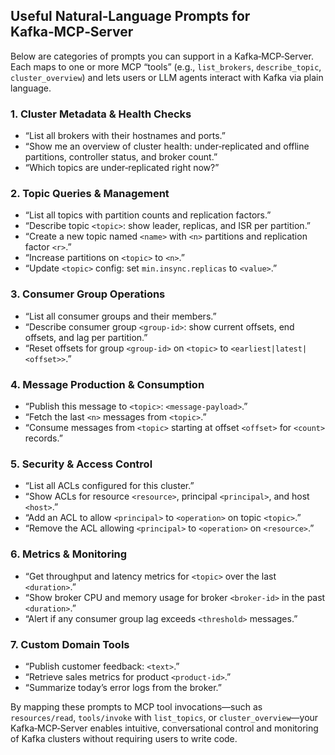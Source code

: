 ## Useful Natural‑Language Prompts for Kafka‑MCP‑Server  

Below are categories of prompts you can support in a Kafka‑MCP‑Server. Each maps to one or more MCP “tools” (e.g., `list_brokers`, `describe_topic`, `cluster_overview`) and lets users or LLM agents interact with Kafka via plain language.

### 1. Cluster Metadata & Health Checks  
- “List all brokers with their hostnames and ports.”  
- “Show me an overview of cluster health: under‑replicated and offline partitions, controller status, and broker count.”  
- “Which topics are under‑replicated right now?”  

### 2. Topic Queries & Management  
- “List all topics with partition counts and replication factors.”  
- “Describe topic `<topic>`: show leader, replicas, and ISR per partition.”  
- “Create a new topic named `<name>` with `<n>` partitions and replication factor `<r>`.”  
- “Increase partitions on `<topic>` to `<n>`.”  
- “Update `<topic>` config: set `min.insync.replicas` to `<value>`.”  

### 3. Consumer Group Operations  
- “List all consumer groups and their members.”  
- “Describe consumer group `<group-id>`: show current offsets, end offsets, and lag per partition.”  
- “Reset offsets for group `<group-id>` on `<topic>` to `<earliest|latest|<offset>>`.”  

### 4. Message Production & Consumption  
- “Publish this message to `<topic>`: `<message-payload>`.”  
- “Fetch the last `<n>` messages from `<topic>`.”  
- “Consume messages from `<topic>` starting at offset `<offset>` for `<count>` records.”  

### 5. Security & Access Control  
- “List all ACLs configured for this cluster.”  
- “Show ACLs for resource `<resource>`, principal `<principal>`, and host `<host>`.”  
- “Add an ACL to allow `<principal>` to `<operation>` on topic `<topic>`.”  
- “Remove the ACL allowing `<principal>` to `<operation>` on `<resource>`.”  

### 6. Metrics & Monitoring  
- “Get throughput and latency metrics for `<topic>` over the last `<duration>`.”  
- “Show broker CPU and memory usage for broker `<broker-id>` in the past `<duration>`.”  
- “Alert if any consumer group lag exceeds `<threshold>` messages.”  

### 7. Custom Domain Tools  
- “Publish customer feedback: `<text>`.”  
- “Retrieve sales metrics for product `<product-id>`.”  
- “Summarize today’s error logs from the broker.”  

By mapping these prompts to MCP tool invocations—such as `resources/read`, `tools/invoke` with `list_topics`, or `cluster_overview`—your Kafka‑MCP‑Server enables intuitive, conversational control and monitoring of Kafka clusters without requiring users to write code.
